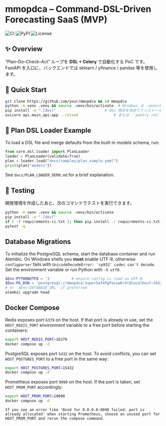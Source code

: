 # mmopdca – Command-DSL-Driven Forecasting SaaS (MVP)

![CI](https://github.com/***/actions/workflows/ci.yml/badge.svg)
![PyPI](https://img.shields.io/pypi/v/mmopdca)
![License](https://img.shields.io/github/license/***)  <!-- 好みでバッジ追加 -->

## ✨ Overview
“Plan–Do–Check–Act” ループを **DSL + Celery** で自動化する PoC です。
FastAPI を入口に、バックエンドでは sklearn / yfinance / pandas 等を使用します。

## 🚀 Quick Start
```bash
git clone https://github.com/your/mmopdca && cd mmopdca
python -m venv .venv && source .venv/bin/activate  # Windows は .venv\Scripts\Activate
pip install -e ".[dev]"                      # dev 依存を含めてインストール
uvicorn api.main_api:app --reload                # または ``poetry run``
```

## 📝 Plan DSL Loader Example
To load a DSL file and merge defaults from the built-in models schema, run:
```python
from core.dsl.loader import PlanLoader
loader = PlanLoader(validate=True)
plan = loader.load("docs/samples/plan_sample.yaml")
print(plan["models"])
```
See `docs/PLAN_LOADER_DEMO.md` for a brief explanation.

## 🧪 Testing
開発環境を作成したあと、次のコマンドでテストを実行できます。
```bash
python -m venv .venv && source .venv/bin/activate
pip install -e ".[dev]"
if [ -f requirements-ci.txt ]; then pip install -r requirements-ci.txt; fi
pytest -q
```
## Database Migrations
To initialize the PostgreSQL schema, start the database container and run Alembic.
On Windows shells you **must** enable UTF-8, otherwise ``configparser`` fails
with ``UnicodeDecodeError: 'cp932' codec can't decode``. Set the environment
variable or run Python with ``-X utf8``:

```powershell
$Env:PYTHONUTF8 = '1'         # ensure config is read as UTF-8
$Env:PG_DSN = 'postgresql://mmopdca:SuperSafePgPassw0rd!@localhost:5432/mmopdca'
# or `$Env:DATABASE_URL` if preferred
alembic upgrade head
```

## Docker Compose
Redis exposes port `6379` on the host. If that port is already in use,
set the `HOST_REDIS_PORT` environment variable to a free port before
starting the containers:

```bash
export HOST_REDIS_PORT=16379
docker compose up -d
```

PostgreSQL exposes port `5432` on the host. To avoid conflicts, you can
set `HOST_POSTGRES_PORT` to a free port in the same way:

```bash
export HOST_POSTGRES_PORT=15432
docker compose up -d
```

Prometheus exposes port `9090` on the host. If the port is taken,
set `HOST_PROM_PORT` accordingly:

```bash
export HOST_PROM_PORT=19090
docker compose up -d
```
```
If you see an error like 'Bind for 0.0.0.0:9090 failed: port is already allocated' when starting Prometheus, choose an unused port for HOST_PROM_PORT and rerun the compose command.